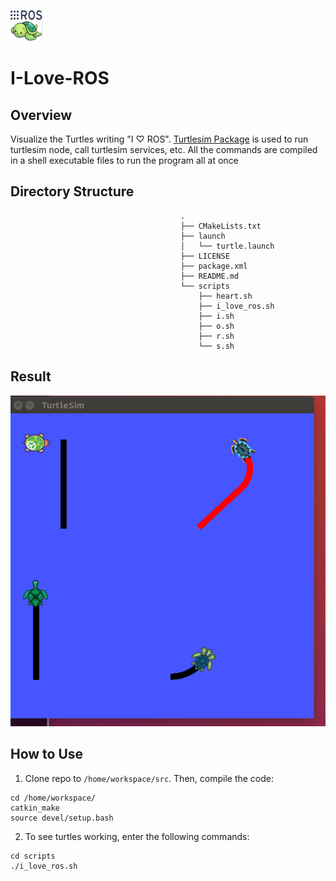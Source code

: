  ![](MISC/ros_turtle.png)
 
# I-Love-ROS       

## Overview 
Visualize the Turtles writing "I ♡ ROS". [Turtlesim Package](http://wiki.ros.org/turtlesim) is used to run turtlesim node, call turtlesim services, etc. All the commands are compiled in a shell executable files to run the program all at once

## Directory Structure

                                          .
                                          ├── CMakeLists.txt
                                          ├── launch
                                          │   └── turtle.launch
                                          ├── LICENSE
                                          ├── package.xml
                                          ├── README.md
                                          └── scripts
                                              ├── heart.sh
                                              ├── i_love_ros.sh
                                              ├── i.sh
                                              ├── o.sh
                                              ├── r.sh
                                              └── s.sh



## Result
![RESULT GIF](MISC/iloveros.gif)

## How to Use
1. Clone repo to `/home/workspace/src`. Then, compile the code:
```
cd /home/workspace/
catkin_make
source devel/setup.bash
```
2. To see turtles working, enter the following commands:
```
cd scripts
./i_love_ros.sh
```
